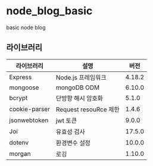 # node_blog_basic
basic node blog 


## 라이브러리

| 라이브러리    | 설명                       | 버전   |
| ------------- | -------------------------- | ------ |
| Express       | Node.js 프레임워크                  | 4.18.2 |
| mongoose         | mongoDB ODM | 6.10.0 |
|bcrypt      |          단방향 해시 암호화              |5.1.0 |
| cookie-parser          | Request resouRce 제한      | 1.4.6  |
| jsonwebtoken       | jwt 토큰                |9.0.0  |
| Joi           | 유효성 검사                | 17.5.0 |
| dotenv        | 환경변수 설정              | 10.0.0 |
| morgan    | 로깅                | 1.10.0  |
